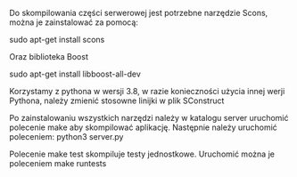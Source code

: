Do skompilowania części serwerowej jest potrzebne narzędzie Scons, można je zainstalować za pomocą:

sudo apt-get install scons

Oraz biblioteka Boost

sudo apt-get install libboost-all-dev

Korzystamy z pythona w wersji 3.8, w razie konieczności użycia innej werji Pythona, należy zmienić stosowne linijki w plik SConstruct

Po zainstalowaniu wszystkich narzędzi należy w katalogu server uruchomić polecenie make aby skompilować aplikację. Następnie należy uruchomić poleceniem:
python3 server.py

Polecenie make test skompiluje testy jednostkowe. Uruchomić można je poleceniem make runtests
